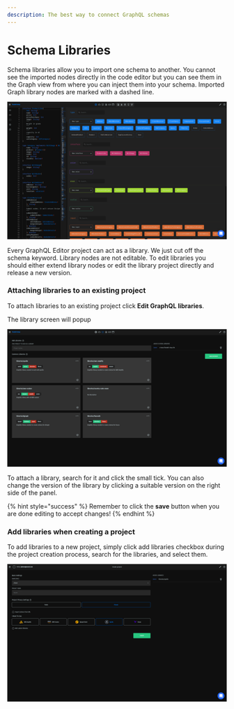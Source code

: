 ```yaml
---
description: The best way to connect GraphQL schemas
---
```


# Schema Libraries

Schema libraries allow you to import one schema to another. You cannot see the imported nodes directly in the code editor but you can see them in the Graph view from where you can inject them into your schema. Imported Graph library nodes are marked with a dashed line.

![](<../.gitbook/assets/image (11).png>)

Every GraphQL Editor project can act as a library. We just cut off the schema keyword. Library nodes are not editable. To edit libraries you should either extend library nodes or edit the library project directly and release a new version.

### Attaching libraries to an existing project

To attach libraries to an existing project click **Edit GraphQL libraries**.

The library screen will popup

![](<../.gitbook/assets/image (10) (1).png>)

To attach a library, search for it and click the small tick. You can also change the version of the library by clicking a suitable version on the right side of the panel.

{% hint style="success" %}
Remember to click the **save** button when you are done editing to accept changes!
{% endhint %}

### Add libraries when creating a project

To add libraries to a new project, simply click add libraries checkbox during the project creation process, search for the libraries, and select them.

![](<../.gitbook/assets/image (3).png>)
